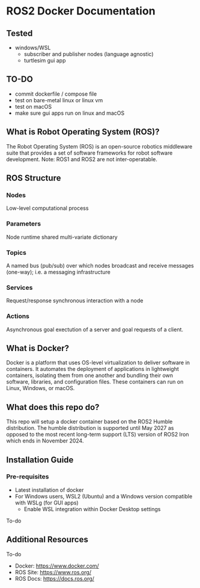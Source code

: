 # ROS2 Docker Documentation

## Tested
* windows/WSL
    * subscriber and publisher nodes (language agnostic)
    * turtlesim gui app
## TO-DO
* commit dockerfile / compose file
* test on bare-metal linux or linux vm
* test on macOS
* make sure gui apps run on linux and macOS

## What is Robot Operating System (ROS)?
The Robot Operating System (ROS) is an open-source robotics middleware suite that provides a set of software frameworks for robot software development. Note: ROS1 and ROS2 are not inter-operatable.
## ROS Structure
### Nodes
Low-level computational process
### Parameters
Node runtime shared multi-variate dictionary
### Topics
A named bus (pub/sub) over which nodes broadcast and receive messages (one-way); i.e. a messaging infrastructure
### Services
Request/response synchronous interaction with a node
### Actions
Asynchronous goal exectution of a server and goal requests of a client.
## What is Docker?
Docker is a platform that uses OS-level virtualization to deliver software in containers. It automates the deployment of applications in lightweight containers, isolating them from one another and bundling their own software, libraries, and configuration files. These containers can run on Linux, Windows, or macOS.
## What does this repo do?
This repo will setup a docker container based on the ROS2 Humble distribution. The humble distribution is supported until May 2027 as opposed to the most recent long-term support (LTS) version of ROS2 Iron which ends in November 2024.
## Installation Guide
### Pre-requisites
* Latest installation of docker
* For Windows users, WSL2 (Ubuntu) and a Windows version compatible with WSLg (for GUI apps)
    * Enable WSL integration within Docker Desktop settings

To-do
## Additional Resources
To-do

* Docker: https://www.docker.com/
* ROS Site: https://www.ros.org/
* ROS Docs: https://docs.ros.org/
